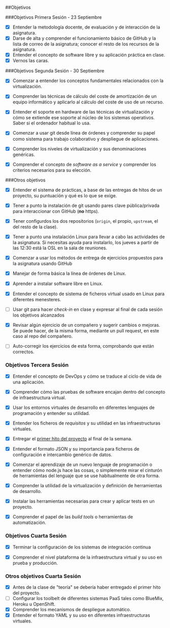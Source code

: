 ##Objetivos

###Objetivos Primera Sesión - 23 Septiembre

 - [x] Entender la metodología docente, de evaluación y de interacción de la asignatura.
 - [x] Darse de alta y comprender el funcionamiento básico de GitHub y la lista de correo de la asignatura; conocer el resto de los recursos de la asignatura.
 - [x] Entender el concepto de software libre y su aplicación práctica en clase.
 - [x] Vernos las caras.

###Objetivos Segunda Sesión - 30 Septiembre

  - [x] Comenzar a entender los conceptos fundamentales relacionados con la virtualización.
  - [x] Comprender las técnicas de cálculo del coste de amortización de un equipo informático y aplicarlo al cálculo del coste de uso de un recurso.
  - [x] Entender el soporte en hardware de las técnicas de virtualización y cómo se extiende ese soporte al núcleo de los sistemas operativos. Saber si el
ordenador habitual lo usa.
  - [x] Comenzar a usar git desde línea de órdenes y comprender su papel como sistema para trabajo colaborativo y despliegue de aplicaciones.
  - [x] Comprender los niveles de virtualización y sus denominaciones genéricas.
  - [x] Comprender el concepto de *software as a service* y comprender los criterios necesarios para su elección.


###Otros objetivos

  - [x] Entender el sistema de prácticas, a base de las entregas de hitos de un proyecto, su puntuación y qué es lo que se exige.
  - [x] Tener a punto la instalación de git usando pares clave pública/privada para interaccionar con GitHub (**no** https).
  - [x] Tener configurdos los dos repositorios (`origin`, el propio, `upstream`, el del resto de la clase).
  - [x] Tener a punto una instalación Linux para llevar a cabo las actividades de la asignatura. Si necesitas ayuda para instalarlo, los jueves a partir de las
12:30 está la OSL en la sala de reuniones.
  - [x] Comenzar a usar los métodos de entrega de ejercicios propuestos para la asignatura usando GitHub
  - [x] Manejar de forma básica la línea de órdenes de Linux.
  - [x] Aprender a instalar software libre en Linux.
  - [x] Entender el concepto de sistema de ficheros virtual usado en Linux para diferentes menesteres.
  - [ ] Usar git para hacer *check-in* en clase y expresar al final de cada sesión los objetivos alcanzados
  - [x] Revisar algún ejercicio de un compañero y sugerir cambios o mejoras. Se puede hacer, de la misma forma, mediante un pull request, en este caso al repo del compañero.
  - [ ] Auto-corregir los ejercicios de esta forma, comprobando que están correctos.



### Objetivos Tercera Sesión

  - [x] Entender el concepto de DevOps y cómo se traduce al ciclo de vida de una aplicación.
  - [x] Comprender cómo las pruebas de software encajan dentro del concepto de infraestructura virtual.
  - [x] Usar los entornos virtuales de desarrollo en diferentes lenguajes de programación y entender su utilidad.
  - [x] Entender los ficheros de *requisitos* y su utilidad en las infraestructuras virtuales.
  - [x] Entregar el [primer hito del proyecto](http://jj.github.io/IV/documentos/practicas/1.Infraestructura) al final de la semana.
  - [x] Entender el formato JSON y su importancia para ficheros de configuración e intercambio genérico de datos.
  - [x] Comenzar el aprendizaje de un nuevo lenguaje de programación o entender cómo node.js hace las cosas, o simplemente mirar el cinturón de herramientas del lenguaje que se use habitualmente de otra forma.
  - [x] Comprender la utilidad de la virtualización y definición de herramientas de desarrollo.
  - [x] Instalar las herramientas necesarias para crear y aplicar tests en un proyecto.
  - [x] Comprender el papel de las *build tools* o herramientas de automatización.


### Objetivos Cuarta Sesión

  - [x] Terminar la configuración de los sistemas de integración continua
  - [x] Comprender el nivel plataforma de la infraestructura virtual y su uso en prueba y producción.



### Otros objetivos Cuarta Sesión

  - [x] Antes de la clase de "teoría" se debería haber entregado el primer hito del proyecto.
  - [ ] Configurar los toolbelt de diferentes sistemas PaaS tales como BlueMix, Heroku u OpenShift.
  - [x] Comprender los mecanismos de despliegue automático.
  - [x] Entender el formato YAML y su uso en diferentes infraestructuras virtuales.

